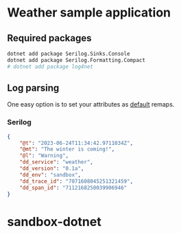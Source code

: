 # Weather sample application

## Required packages

```bash
dotnet add package Serilog.Sinks.Console
dotnet add package Serilog.Formatting.Compact
# dotnet add package log4net
```

## Log parsing

One easy option is to set your attributes as [default](https://app.datadoghq.com/logs/pipelines/remapping) remaps.

### Serilog

```json
{
    "@t": "2023-06-24T11:34:42.9711034Z",
    "@mt": "The winter is coming!",
    "@l": "Warning",
    "dd_service": "weather",
    "dd_version": "0.1a",
    "dd_env": "sandbox",
    "dd_trace_id": "7071608045251321459",
    "dd_span_id": "7112168250039906946"
}
```
# sandbox-dotnet
